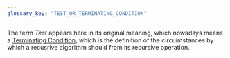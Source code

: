```yaml
---
glossary_key: "TEST_OR_TERMINATING_CONDITION"
---
```


The term _Test_ appears here in its original meaning, which nowadays means a [Terminating Condition](glossary/terminating-condition), which is the definition of the circuimstances by which a recusrive algorithm should from its recursive operation.
